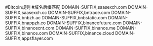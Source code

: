 #Bitcoin规则
#域名后缀匹配
DOMAIN-SUFFIX,saasexch.com
DOMAIN-SUFFIX,saasexch.cc
DOMAIN-SUFFIX,bntrace.com
DOMAIN-SUFFIX,bnbzh.ac
DOMAIN-SUFFIX,bnbstatic.com
DOMAIN-SUFFIX,bnappzh.co
DOMAIN-SUFFIX,binancefuture.com
DOMAIN-SUFFIX,binancecnt.com
DOMAIN-SUFFIX,binance.me
DOMAIN-SUFFIX,binance.com
DOMAIN-SUFFIX,binance.cloud
DOMAIN-SUFFIX,appsflayer.com

